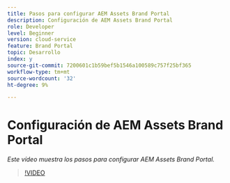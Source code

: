 ```yaml
---
title: Pasos para configurar AEM Assets Brand Portal
description: Configuración de AEM Assets Brand Portal
role: Developer
level: Beginner
version: cloud-service
feature: Brand Portal
topic: Desarrollo
index: y
source-git-commit: 7200601c1b59bef5b1546a100589c757f25bf365
workflow-type: tm+mt
source-wordcount: '32'
ht-degree: 9%

---
```



# Configuración de AEM Assets Brand Portal

*Este vídeo muestra los pasos para configurar AEM Assets Brand Portal.*

>[!VIDEO](https://video.tv.adobe.com/v/335448?quality=9&learn=on)
